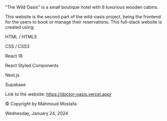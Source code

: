"The Wild Oasis" is a small boutique hotel with 8 luxurious wooden cabins.

This website is the second part of the wild-oasis project, being the frontend for the users to book or manage their reservations.
This full-stack website is created using:

HTML / HTML5

CSS / CSS3

React 18

React Styled Components

Next.js

Supabase

Link to the website: https://doctor-oasis.vercel.app/

© Copyright by Mahmoud Mostafa

Wednesday, January 24, 2024
